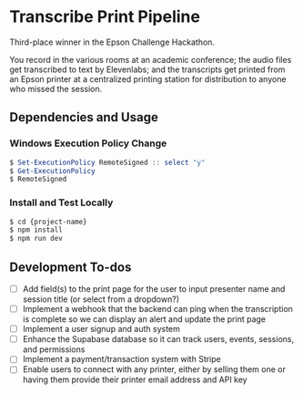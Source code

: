 # Transcribe Print Pipeline

Third-place winner in the Epson Challenge Hackathon.

You record in the various rooms at an academic conference; the audio files get transcribed to text by Elevenlabs; and the transcripts get printed from an Epson printer at a centralized printing station for distribution to anyone who missed the session.

## Dependencies and Usage

### Windows Execution Policy Change

```powershell
$ Set-ExecutionPolicy RemoteSigned :: select "y"
$ Get-ExecutionPolicy
$ RemoteSigned
```

### Install and Test Locally

```bash
$ cd {project-name}
$ npm install
$ npm run dev
```

## Development To-dos

- [ ] Add field(s) to the print page for the user to input presenter name and session title (or select from a dropdown?)
- [ ] Implement a webhook that the backend can ping when the transcription is complete so we can display an alert and update the print page
- [ ] Implement a user signup and auth system
- [ ] Enhance the Supabase database so it can track users, events, sessions, and permissions
- [ ] Implement a payment/transaction system with Stripe
- [ ] Enable users to connect with any printer, either by selling them one or having them provide their printer email address and API key
